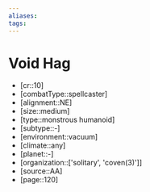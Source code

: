 ```yaml
---
aliases: 
tags: 
---
```


# Void Hag

- [cr::10]
- [combatType::spellcaster]
- [alignment::NE]
- [size::medium]
- [type::monstrous humanoid]
- [subtype::-]
- [environment::vacuum]
- [climate::any]
- [planet::-]
- [organization::['solitary', 'coven(3)']]
- [source::AA]
- [page::120]
